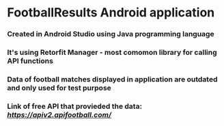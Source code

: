 # FootballResults Android application

### Created in Android Studio using Java programming language
### It's using Retorfit Manager - most comomon library for calling API functions
### Data of football matches displayed in application are outdated and only used for test purpose 
### Link of free API that provieded the data: *https://apiv2.apifootball.com/*

